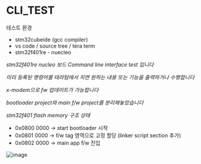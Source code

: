 # CLI_TEST

테스트 환경

- stm32cubeide (gcc compiler)  
- vs code / source tree / tera term
- stm32f401re - nuecleo


*stm32f401re nucleo 보드 Command line interface test 입니다*

*미리 등록된 명령어를 테라텀에서 치면 원하는 내용 또는 기능을 출력하거나 수행합니다*

*x-modem으로 fw 업데이트가 가능합니다*

*bootloader project와 main f/w project를 분리해놓았습니다*

*stm32f401 flash memory 구조 상태*
- 0x0800 0000 -> start bootloader 시작
- 0x0801 0000 -> f/w tag 영역으로 고정 할당 (linker script section 추가)
- 0x0802 0000 -> main app f/w 진입


![image](https://github.com/KpuFish/CLI_TEST/assets/43401975/75db525a-5315-40e7-8bc4-7220d440d92c)
